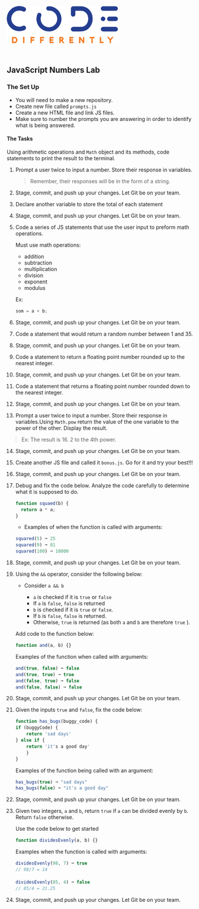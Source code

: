 <img  src="../assets/code-diff-logo.png" alt="Code Differently Logo" style="height:100px; width:300px;padding-bottom: 2em;">

## JavaScript Numbers Lab

### The Set Up

- You will need to make a new repository.
- Create new file called `prompts.js`
- Create a new HTML file and link JS files.
- Make sure to number the prompts you are answering in order to identify what is being answered.


#### The Tasks

Using arithmetic operations and `Math` object and its methods, code statements to print the result to the terminal.

1. Prompt a user twice to input a number. Store their response in variables.

   > Remember, their responses will be in the form of a string.

2. Stage, commit, and push up your changes. Let Git be on your team.

3. Declare another variable to store the total of each statement

4. Stage, commit, and push up your changes. Let Git be on your team.

5. Code a series of JS statements that use the user input to preform math operations.

   Must use math operations:

   - addition
   - subtraction
   - multiplication
   - division
   - exponent
   - modulus

   Ex:

   ```javascript
   som = a + b;
   ```

6. Stage, commit, and push up your changes. Let Git be on your team.

7. Code a statement that would return a random number between 1 and 35.

8. Stage, commit, and push up your changes. Let Git be on your team.

9. Code a statement to return a floating point number rounded up to the nearest integer.

10. Stage, commit, and push up your changes. Let Git be on your team.

11. Code a statement that returns a floating point number rounded down to the nearest integer.

12. Stage, commit, and push up your changes. Let Git be on your team.

13. Prompt a user twice to input a number. Store their response in variables.Using `Math.pow` return the value of the one variable to the power of the other. Display the result. 

   > Ex: The result is 16. 2 to the 4th power. 

14. Stage, commit, and push up your changes. Let Git be on your team.

15. Create another JS file and called it `bonus.js`. Go for it and try your best!!!

16. Stage, commit, and push up your changes. Let Git be on your team.

17. Debug and fix the code below. Analyze the code carefully to determine what it is supposed to do.

    ```javascript
    function squaed(b) {
      return a * a;
    }
    ```

    - Examples of when the function is called with arguments:

    ```javascript
    squared(5) ➞ 25
    squared(9) ➞ 81
    squared(100) ➞ 10000
    ```

18. Stage, commit, and push up your changes. Let Git be on your team.

19. Using the `&&` operator, consider the following below:

    - Consider `a && b`

      - `a` is checked if it is `true` or `false`
      - If `a` is `false`, `false` is returned
      - `b` is checked if it is `true` or `false`.
      - If `b` is `false`, `false` is returned.
      - Otherwise, `true` is returned (as both `a` and `b` are therefore `true` ).

    Add code to the function below:

    ```javascript
    function and(a, b) {}
    ```

    Examples of the function when called with arguments:

    ```javascript
    and(true, false) ➞ false
    and(true, true) ➞ true
    and(false, true) ➞ false
    and(false, false) ➞ false
    ```

20. Stage, commit, and push up your changes. Let Git be on your team.

21. Given the inputs `true` and `false`, fix the code below:

    ```javascript
    function has_bugs(buggy_code) {
    if (buggyCode) {
    	return 'sad days'
    } else if {
    	return 'it's a good day'
        }
    }
    ```

    Examples of the function being called with an argument:

    ```javascript
    has_bugs(true) ➞ "sad days"
    has_bugs(false) ➞ "it's a good day"
    ```

22. Stage, commit, and push up your changes. Let Git be on your team.

23. Given two integers, `a` and `b`, return `true` if `a` can be divided evenly by `b`. Return `false` otherwise.

    Use the code below to get started

    ```javascript
    function dividesEvenly(a, b) {}
    ```

    Examples when the function is called with arguments:

    ```javascript
    dividesEvenly(98, 7) ➞ true
    // 98/7 = 14

    dividesEvenly(85, 4) ➞ false
    // 85/4 = 21.25
    ```

24. Stage, commit, and push up your changes. Let Git be on your team.
